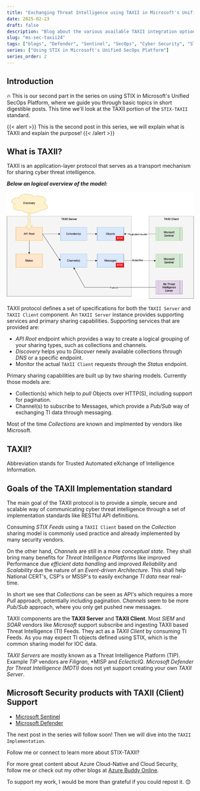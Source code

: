 ```yaml
---
title: "Exchanging Threat Intelligence using TAXII in Microsoft's Unified Security Operations Platform"
date: 2025-02-23
draft: false
description: "Blog about the various available TAXII integration options within Microsoft's Unified SecOps Platform products."
slug: "ms-sec-taxii24"
tags: ["blogs", "Defender", "Sentinel", "SecOps", "Cyber Security", "STIX", "TAXII", "Unified"]
series: ["Using STIX in Microsoft's Unified SecOps Platform"]
series_order: 2
---
```


## Introduction

🔥 This is our second part in the series on using STIX in Microsoft's Unified SecOps Platform, where we guide you through basic topics in short digestible posts. This time we'll look at the TAXII portion of the `STIX-TAXII` standard.


{{< alert >}}
This is the second post in this series, we will explain what is TAXII and explain the purpose!
{{< /alert >}}

## What is TAXII?

TAXII is an application-layer protocol that serves as a transport mechanism for sharing cyber threat intelligence.

***Below an logical overview of the model:***

![TAXII Logical Overview](img/taxii-model.jpg "TAXII Logical Overview")

TAXII protocol defines a set of specifications for both the `TAXII Server` and `TAXII Client` component. An `TAXII Server` instance provides supporting services and primary sharing capabilities. Supporting services that are provided are:

- *API Root* endpoint which provides a way to create a logical grouping of your sharing types, such as collections and channels.
- *Discovery* helps you to *Discover* newly available collections through *DNS* or a specific endpoint.
- Monitor the actual `TAXII Client` requests through the *Status* endpoint.

Primary sharing capabilities are built up by two sharing models. Currently those models are:
- Collection(s) which help to *pull* Objects over HTTP(S), including support for pagination.
- Channel(s) to subscribe to Messages, which provide a *Pub/Sub* way of exchanging TI data through messaging.

Most of the time *Collections* are known and implmented by vendors like Microsoft.

## TAXII?

Abbreviation stands for Trusted Automated eXchange of Intelligence Information. 

## Goals of the TAXII Implementation standard

The main goal of the TAXII protocol is to provide a simple, secure and scalable way of communicating cyber threat intelligence through a set of implementation standards like RESTful API definitions.

Consuming *STIX Feeds* using a `TAXII Client` based on the *Collection* sharing model is commonly used practice and already implemented by many security vendors.

On the other hand, *Channels* are still in a more *conceptual state*. They shall bring many benefits for *Threat Intelligence Platforms* like improved Performance due *efficient data handling* and improved *Reliability* and *Scalability* due the nature of an *Event-driven Architecture*. This shall help National CERT's, CSP's or MSSP's to easily exchange *TI data* near real-time.

In short we see that *Collections* can be seen as API's which requires a more *Pull* approach, potentially including pagination. *Channels* seem to be more *Pub/Sub* approach, where you only get pushed new messages.

TAXII components are the **TAXII Server** and **TAXII Client**. Most *SIEM* and *SOAR* vendors like *Microsoft* support subscribe and ingesting TAXII based Threat Intelligence (TI) Feeds. They act as a *TAXII Client* by consuming TI Feeds. As you may expect TI objects defined using STIX, which is the common sharing model for IOC data.

*TAXII Servers* are mostly known as a Threat Intelligence Platform (TIP). Example *TIP* vendors are *Filigran*, *MISP and *EclecticIQ*. *Microsoft Defender for Threat Intelligence (MDTI)* does not yet support creating your own *TAXII Server*.


## Microsoft Security products with TAXII (Client) Support

- [Microsoft Sentinel](https://learn.microsoft.com/en-us/azure/sentinel/)
- [Microsoft Defender](https://learn.microsoft.com/en-us/unified-secops-platform/threat-intelligence-overview/)

The next post in the series will follow soon! Then we will dive into the `TAXII Implementation`.

Follow me or connect to learn more about STIX-TAXII?

For more great content about Azure Cloud-Native and Cloud Security, follow me or check out my other blogs at [Azure Buddy Online](https://azurebuddy.online).

To support my work, I would be more than grateful if you could repost it. 😊
